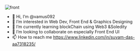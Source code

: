 

![front](https://github.com/vamus092/vamus092/assets/139239891/4d8ff902-0dcd-457c-a61a-feacb8728935)






- 👋 Hi, I’m @vamus092
- 👀 I’m interested in Web Dev, Front End & Graphics Designing
- 🌱 I’m currently learning blockChain using Web3 &Soledity
- 💞️ I’m looking to collaborate on especially Front End UI
- 📫 How to reach me https://www.linkedin.com/in/suvam-das-aa7318235/

<!---
vamus092/vamus092 is a ✨ special ✨ repository because its `README.md` (this file) appears on your GitHub profile.
You can click the Preview link to take a look at your changes.
--->
